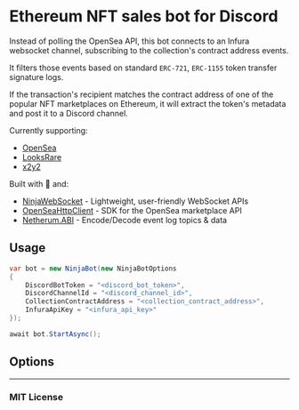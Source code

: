 # Ethereum NFT sales bot for Discord

Instead of polling the OpenSea API, this bot connects to an Infura websocket channel, subscribing to the collection's contract address events.

It filters those events based on standard `ERC-721`, `ERC-1155` token transfer signature logs.

If the transaction's recipient matches the contract address of one of the popular NFT marketplaces on Ethereum, it will extract the token's metadata and post it to a Discord channel.

Currently supporting:
- [OpenSea](https://opensea.io/)
- [LooksRare](https://looksrare.org/)
- [x2y2](https://x2y2.io/)


Built with 💙 and:
- [NinjaWebSocket](https://github.com/ninjastacktech/ninja-websocket-net) - Lightweight, user-friendly WebSocket APIs
- [OpenSeaHttpClient](https://github.com/ninjastacktech/opensea-net) - SDK for the OpenSea marketplace API
- [Netherum.ABI](https://github.com/Nethereum/Nethereum) - Encode/Decode event log topics & data

## Usage
```C#
var bot = new NinjaBot(new NinjaBotOptions
{
    DiscordBotToken = "<discord_bot_token>",
    DiscordChannelId = "<discord_channel_id>",
    CollectionContractAddress = "<collection_contract_address>",
    InfuraApiKey = "<infura_api_key>"
});

await bot.StartAsync();
```

## Options

---

### MIT License

